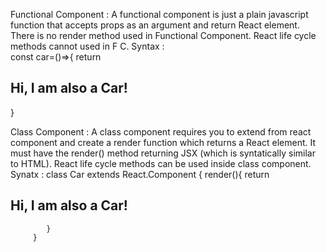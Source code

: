 Functional Component : A functional component is just a plain javascript function that accepts props as an argument and return React element.
                       There is no render method used in Functional Component.
                       React life cycle methods cannot used in F C.
Syntax :              
         const car=()=>{
         	return <h2>Hi, I am also a Car!</h2>
         }

Class Component : A class component requires you to extend from react component and create a render function which returns a React element.
                  It must have the render() method returning JSX (which is syntatically similar to HTML).
                  React life cycle methods can be used inside class component.
Synatx :
         class Car extends React.Component {
         	render(){
         		return <h2>Hi, I am also a Car!</h2>
           
            }
         }